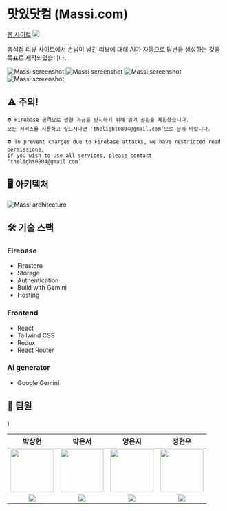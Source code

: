 # 맛있닷컴 (Massi.com)


<a href="https://massi-bc09a.web.app/">웹 사이트</a>
<a href="https://www.notion.so/thelight0804/efa335fc387642cbb42033ac126f0fba" target="Notion">
    <img src="https://img.shields.io/badge/Notion-d4d4d4?style=flat-square&logo=Notion&logoColor=black"/>
</a>
<p>음식점 리뷰 사이트에서 손님이 남긴 리뷰에 대해 AI가 자동으로 답변을 생성하는 것을 목표로 제작되었습니다.</p>


![Massi screenshot](https://github.com/thelight0804/massi_dot_com/assets/69424845/3b15e92c-f54d-4f99-97de-00bdfe34681d)
![Massi screenshot](https://github.com/thelight0804/massi_dot_com/assets/69424845/40e52e4d-038e-4df4-8967-7b9f615a2dd4)
![Massi screenshot](https://github.com/thelight0804/massi_dot_com/assets/69424845/76b1402c-6cf4-4833-89bd-6be6bb9a63ba)
![Massi screenshot](https://github.com/thelight0804/massi_dot_com/assets/69424845/acc50fd6-c187-4650-96fb-91dc5215cec6)

## ⚠️ 주의!
```
⛔ Firebase 공격으로 인한 과금을 방지하기 위해 읽기 권한을 제한했습니다.
모든 서비스를 사용하고 싶으시다면 ‘thelight0804@gmail.com’으로 문의 바랍니다.
```
```
⛔ To prevent charges due to Firebase attacks, we have restricted read permissions.
If you wish to use all services, please contact ‘thelight0804@gmail.com’
```

## 🖥️ 아키텍처
![Massi architecture](https://github.com/thelight0804/massi_dot_com/assets/69424845/fe2fa08c-af65-43c3-8d3e-5d1a54226556)

## 🛠️ 기술 스택
### Firebase
- Firestore
- Storage
- Authentication
- Build with Gemini
- Hosting

### Frontend
- React
- Tailwind CSS
- Redux
- React Router

### AI generator
- Google Gemini


## 👥 팀원
<table>
    <thead>
    <tr>
        <th>박상현</th>
        <th>박은서</th>
        <th>양은지</th>
        <th>정현우</th>
    </tr>
    </thead>
    <tbody>
    <tr>
        <td align="center">
          <img src="https://github.com/thelight0804/subak/assets/69424845/d496ac68-8229-4428-b5a5-7771acecc782" width="100px">
        </td>
        <td align="center">
          <img src="https://github.com/thelight0804/massi_dot_com/assets/69424845/29aed05c-3106-4c43-9082-ca24922890f2" width="100px">
        </td>
        <td align="center">
          <img src="https://github.com/thelight0804/massi_dot_com/assets/69424845/937df518-9a31-419f-9e13-fa3d6abe6a6d" width="100px">
        </td>
        <td align="center">
          <img src="https://github.com/thelight0804/massi_dot_com/assets/69424845/c240315b-0e99-41d5-bdb9-ca6c0b1aa5e8" width="100px">
        </td>
    </tr>
    <tr>
        <td align="center">
          <a href="https://github.com/thelight0804" target="GitHub">
          <img src="https://img.shields.io/badge/thelight0804-000000?style=flat-square&logo=GitHub&logoColor=white"/>
        </td>
        <td align="center">
          <a href="https://github.com/dmstjdd" target="GitHub">
          <img src="https://img.shields.io/badge/dmstjdd-000000?style=flat-square&logo=GitHub&logoColor=white"/>
        </td>
        <td align="center">
          <a href="https://github.com/e-ji1107" target="GitHub">
          <img src="https://img.shields.io/badge/e-ji1107-000000?style=flat-square&logo=GitHub&logoColor=white"/>        </td>)
        </td>
        <td align="center">
          <a href="https://github.com/rox120" target="GitHub">
          <img src="https://img.shields.io/badge/rox120-000000?style=flat-square&logo=GitHub&logoColor=white"/>
        </td>
    </tr>
    </tbody>
</table>
